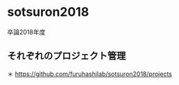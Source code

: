 # sotsuron2018
卒論2018年度


## それぞれのプロジェクト管理
＊ https://github.com/furuhashilab/sotsuron2018/projects


